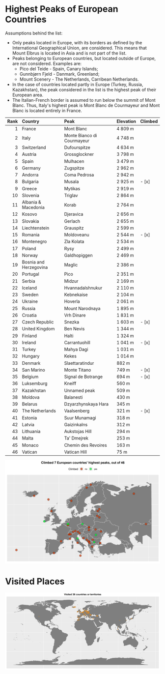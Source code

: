 # Highest Peaks of European Countries

Assumptions behind the list:

* Only peaks located in Europe, with its borders as defined by the International Geographical Union, are considered. This means that Mount Elbrus is located in Asia and is not part of the list.
* Peaks belonging to European countries, but located outside of Europe, are not considered. Examples are:
    * Pico del Teide - Spain, Canary Islands;
    * Gunnbjørn Fjeld - Danmark, Greenland;
    * Mount Scenery - The Netherlands, Carribean Netherlands.
* In the case of countries located partly in Europe (Turkey, Russia, Kazakhstan), the peak considered in the list is the highest peak of their European area.
* The Italian-French border is assumed to run below the summit of Mont Blanc. Thus, Italy's highest peak is Mont Blanc de Courmayeur and Mont Blanc is located entirely in France.


| Rank|Country                |Peak                       |Elevation |Climbed             |
|----:|:----------------------|:--------------------------|:---------|:-------------------|
|    1|France                 |Mont Blanc                 |4 809 m   |                    |
|    2|Italy                  |Monte Bianco di Courmayeur |4 748 m   |                    |
|    3|Switzerland            |Dufourspitze               |4 634 m   |                    |
|    4|Austria                |Grossglockner              |3 798 m   |                    |
|    5|Spain                  |Mulhacen                   |3 479 m   |                    |
|    6|Germany                |Zugspitze                  |2 962 m   |                    |
|    7|Andorra                |Coma Pedrosa               |2 942 m   |                    |
|    8|Bulgaria               |Musala                     |2 925 m   | - [x] |
|    9|Greece                 |Mytikas                    |2 919 m   |                    |
|   10|Slovenia               |Triglav                    |2 864 m   |                    |
|   11|Albania & Macedonia    |Korab                      |2 764 m   |                    |
|   12|Kosovo                 |Djeravica                  |2 656 m   |                    |
|   13|Slovakia               |Gerlach                    |2 655 m   |                    |
|   14|Liechtenstein          |Grauspitz                  |2 599 m   |                    |
|   15|Romania                |Moldoveanu                 |2 544 m   | - [x] |
|   16|Montenegro             |Zla Kolata                 |2 534 m   |                    |
|   17|Poland                 |Rysy                       |2 499 m   |                    |
|   18|Norway                 |Galdhopiggen               |2 469 m   |                    |
|   19|Bosnia and Herzegovina |Maglic                     |2 386 m   |                    |
|   20|Portugal               |Pico                       |2 351 m   |                    |
|   21|Serbia                 |Midzur                     |2 169 m   |                    |
|   22|Iceland                |Hvannadalshnukur           |2 110 m   |                    |
|   23|Sweden                 |Kebnekaise                 |2 104 m   |                    |
|   24|Ukraine                |Hoverla                    |2 061 m   |                    |
|   25|Russia                 |Mount Narodnaya            |1 895 m   |                    |
|   26|Croatia                |Vrh Dinare                 |1 831 m   |                    |
|   27|Czech Republic         |Snezka                     |1 603 m   | - [x] |
|   28|United Kingdom         |Ben Nevis                  |1 344 m   |                    |
|   29|Finland                |Halti                      |1 324 m   |                    |
|   30|Ireland                |Carrantuohill              |1 041 m   | - [x] |
|   31|Turkey                 |Mahya Dagi                 |1 031 m   |                    |
|   32|Hungary                |Kekes                      |1 014 m   |                    |
|   33|Denmark                |Slaettaratindur            |882 m     |                    |
|   34|San Marino             |Monte Titano               |749 m     | - [x] |
|   35|Belgium                |Signal de Botrange         |694 m     | - [x] |
|   36|Luksemburg             |Kneiff                     |560 m     |                    |
|   37|Kazakhstan             |Unnamed peak               |509 m     |                    |
|   38|Moldova                |Balanesti                  |430 m     |                    |
|   39|Belarus                |Dzyarzhynskaya Hara        |345 m     |                    |
|   40|The Netherlands        |Vaalsenberg                |321 m     | - [x] |
|   41|Estonia                |Suur Munamagi              |318 m     |                    |
|   42|Latvia                 |Gaizinkalns                |312 m     |                    |
|   43|Lithuania              |Aukstojas Hill             |294 m     |                    |
|   44|Malta                  |Ta' Dmejrek                |253 m     |                    |
|   45|Monaco                 |Chemin des Revoires        |163 m     |                    |
|   46|Vatican                |Vatican Hill               |75 m      |                    |

![](img/kge.png)

# Visited Places

![](img/visited_places.png)